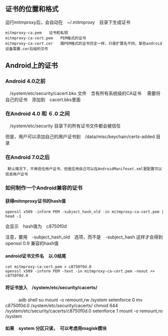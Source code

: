 <!--
author: lizhiwei
head: 
date: 2019-09-05
title: mitmproxy安装证书到android设备
tags: https,sniffer,mitm
images: 
category: network
status: publish
summary: 介绍mitmproxy证书的安装
-->


## 证书的位置和格式

运行mitmproxy后，会自动在　~/.mitmproxy　目录下生成证书

    mitmproxy-ca.pem　　证书和私钥
    mitmproxy-ca-cert.pem　　PEM格式的证书
    mitmproxy-ca-cert.cer　　跟PEM格式的证书完全一样，只是扩展名不同，某些android设备需要.cer后缀的文件

## Android上的证书

### Android 4.0之前
　/system/etc/security/cacert.bks 文件　含有所有系统级的CA证书
　需要将自己的证书　添加到　cacert.bks里面

### 在Android 4.0 和 ６.0 之间
　/system/etc/security 目录下的所有证书文件都会被信任

但是，用户可以添加自己的用户证书到　/data/misc/keychain/certs-added 目录

### 在Android 7.0之后
     默认情况下，不再信任用户证书．但是应用自己可以在AndroidManifeset.xml里配置可以信息用户证书








### 如何制作一个Android兼容的证书

#### 获得mitmproxy证书的hash值

    openssl x509 -inform PEM -subject_hash_old -in mitmproxy-ca-cert.pem | head -1

会显示　hash值为　c8750f0d

注意，要用　-subject_hash_old　选项，而不是　-subject_hash
这样才会得到　openssl 0.9 兼容的hash值

#### android证书文件名　以.0结尾

    cat mitmproxy-ca-cert.pem > c8750f0d.0
    openssl x509 -inform PEM -text -in mitmproxy-ca-cert.pem -noout >>  c8750f0d.0

#### 将证书放入　/system/etc/security/cacerts/

　　　adb shell
      su 
      mount -o remount,rw /system
      setenforce 0
      mv c8750f0d.0 /system/etc/security/cacerts/ 
      chmod 644 /system/etc/security/cacerts/c8750f0d.0
      setenforce 1
      mount -o remount,ro /system

#### 如果　system 分区只读，　可以考虑用magisk模块




















